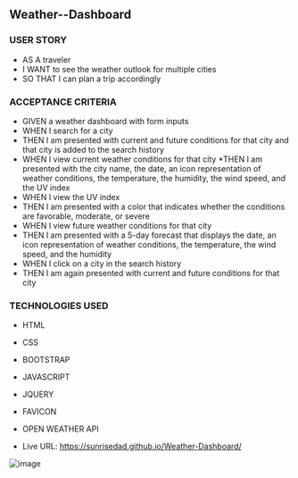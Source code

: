 ## Weather--Dashboard

### USER STORY
* AS A traveler
* I WANT to see the weather outlook for multiple cities
* SO THAT I can plan a trip accordingly

### ACCEPTANCE CRITERIA
* GIVEN a weather dashboard with form inputs
* WHEN I search for a city
* THEN I am presented with current and future conditions for that city and that city is added to the search history
* WHEN I view current weather conditions for that city
*THEN I am presented with the city name, the date, an icon representation of weather conditions, the temperature, the humidity, the wind speed, and the UV index
* WHEN I view the UV index
* THEN I am presented with a color that indicates whether the conditions are favorable, moderate, or severe
* WHEN I view future weather conditions for that city
* THEN I am presented with a 5-day forecast that displays the date, an icon representation of weather conditions, the temperature, the wind speed, and the humidity
* WHEN I click on a city in the search history
* THEN I am again presented with current and future conditions for that city

### TECHNOLOGIES USED
* HTML
* CSS
* BOOTSTRAP
* JAVASCRIPT
* JQUERY
* FAVICON
* OPEN WEATHER API

* Live URL: https://sunrisedad.github.io/Weather-Dashboard/

![image](https://user-images.githubusercontent.com/84816623/131725084-d6d3cf80-a0e7-4c37-854a-43f261c2f054.png)
